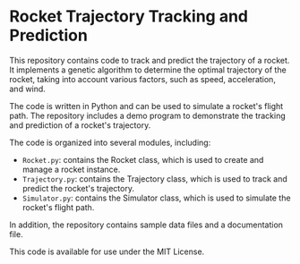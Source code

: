 # Rocket Trajectory Tracking and Prediction

This repository contains code to track and predict the trajectory of a rocket. It implements a genetic algorithm to determine the optimal trajectory of the rocket, taking into account various factors, such as speed, acceleration, and wind.

The code is written in Python and can be used to simulate a rocket's flight path. The repository includes a demo program to demonstrate the tracking and prediction of a rocket's trajectory.

The code is organized into several modules, including:
- `Rocket.py`: contains the Rocket class, which is used to create and manage a rocket instance.
- `Trajectory.py`: contains the Trajectory class, which is used to track and predict the rocket's trajectory.
- `Simulator.py`: contains the Simulator class, which is used to simulate the rocket's flight path.

In addition, the repository contains sample data files and a documentation file.

This code is available for use under the MIT License.
